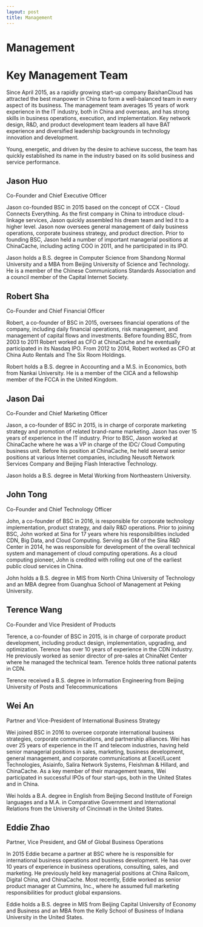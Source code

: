 ```yaml
---
layout: post
title: Management
---
```


<h1>Management</h1>
<div id="wmd-preview" class="wmd-preview"><div class="md-section-divider"></div><div class="md-section-divider"></div><h1 data-anchor-id="jcd9" id="key-management-team">Key Management Team</h1><p data-anchor-id="ll20">Since April 2015, as a rapidly growing start-up company BaishanCloud has attracted the best manpower in China to form a well-balanced team in every aspect of its business. The management team averages 15 years of work experience in the IT industry, both in China and overseas, and has strong skills in business operations, execution, and implementation. Key network design, R&amp;D, and product development team leaders all have BAT experience and diversified leadership backgrounds in technology innovation and development.</p><p data-anchor-id="5tye">Young, energetic, and driven by the desire to achieve success, the team has quickly established its name in the industry based on its solid business and service performance.</p><div class="md-section-divider"></div><h2 data-anchor-id="coq4" id="jason-huo">Jason Huo</h2><p data-anchor-id="rtqs">Co-Founder and Chief Executive Officer</p><p data-anchor-id="egrq">Jason co-founded BSC in 2015 based on the concept of CCX - Cloud Connects Everything.  As the first company in China to introduce cloud-linkage services, Jason quickly assembled his dream team and led it to a higher level.  Jason now oversees general management of daily business operations, corporate business strategy, and product direction.  Prior to founding BSC, Jason held a number of important managerial positions at ChinaCache, including acting COO in 2011, and he participated in its IPO.</p><p data-anchor-id="jrvy">Jason holds a B.S. degree in Computer Science from Shandong Normal University and a MBA from Beijing University of Science and Technology.  He is a member of the Chinese Communications Standards Association and a council member of the Capital Internet Society.</p><div class="md-section-divider"></div><h2 data-anchor-id="16jn" id="robert-sha">Robert Sha</h2><p data-anchor-id="y1wc">Co-Founder and Chief Financial Officer</p><p data-anchor-id="zrrs">Robert, a co-founder of BSC in 2015, oversees financial operations of the company, including daily financial operations, risk management, and management of capital flows and investments.  Before founding BSC, from 2003 to 2011 Robert worked as CFO at ChinaCache and he eventually participated in its Nasdaq IPO.  From 2012 to 2014, Robert worked as CFO at China Auto Rentals and The Six Room Holdings.</p><p data-anchor-id="ua6u">Robert holds a B.S. degree in Accounting and a M.S. in Economics, both from Nankai University.  He is a member of the CICA and a fellowship member of the FCCA in the United Kingdom.</p><div class="md-section-divider"></div><h2 data-anchor-id="btzu" id="jason-dai">Jason Dai</h2><p data-anchor-id="178r">Co-Founder and Chief Marketing Officer</p><p data-anchor-id="iusk">Jason, a co-founder of BSC in 2015, is in charge of corporate marketing strategy and promotion of related brand-name marketing.  Jason has over 15 years of experience in the IT industry.  Prior to BSC, Jason worked at ChinaCache where he was a VP in charge of the IDC/ Cloud Computing business unit.   Before his position at ChinaCache, he held several senior positions at various Internet companies,  including Neusoft Network Services Company and Beijing Flash Interactive Technology.</p><p data-anchor-id="km5z">Jason holds a B.S. degree in Metal Working from Northeastern University.</p><div class="md-section-divider"></div><h2 data-anchor-id="mh7k" id="john-tong">John Tong</h2><p data-anchor-id="ufk9">Co-Founder and Chief Technology Officer</p><p data-anchor-id="639e">John, a co-founder of BSC in 2016, is responsible for corporate technology implementation, product strategy, and daily R&amp;D operations.  Prior to joining BSC, John worked at Sina for 17 years where his responsibilities included CDN, Big Data, and Cloud Computing.  Serving as GM of the Sina R&amp;D Center in 2014, he was responsible for development of the overall technical system and management of cloud computing operations.  As a cloud computing pioneer, John is credited with rolling out one of the earliest public cloud services in China.</p><p data-anchor-id="eyb1">John holds a B.S. degree in MIS from North China University of Technology and an MBA degree from Guanghua School of Management at Peking University.</p><div class="md-section-divider"></div><h2 data-anchor-id="mjmr" id="terence-wang">Terence Wang</h2><p data-anchor-id="v3wv">Co-Founder and Vice President of Products</p><p data-anchor-id="t5h9">Terence, a co-founder of BSC in 2015, is in charge of corporate product development, including product design, implementation, upgrading, and optimization.  Terence has over 10 years of experience in the CDN industry.  He previously worked as senior director of pre-sales at ChinaNet Center where he managed the technical team.  Terence holds three national patents in CDN.</p><p data-anchor-id="oipo">Terence received a B.S. degree in Information Engineering from Beijing University of Posts and Telecommunications</p><div class="md-section-divider"></div><h2 data-anchor-id="uqn0" id="wei-an">Wei An</h2><p data-anchor-id="k3an">Partner and Vice-President of International Business Strategy</p><p data-anchor-id="5ujg">Wei joined BSC in 2016 to oversee corporate international business strategies, corporate communications, and partnership alliances.  Wei has over 25 years of experience in the IT and telecom industries, having held senior managerial positions in sales, marketing, business development, general management, and corporate communications at Excel/Lucent Technologies, Asiainfo, Salira Network Systems, Fleishman &amp; Hillard, and ChinaCache.  As a key member of their management teams, Wei participated in successful IPOs of four start-ups, both in the United States and in China.</p><p data-anchor-id="j43p">Wei holds a B.A. degree in English from Beijing Second Institute of Foreign languages and a M.A. in Comparative Government and International Relations from the University of Cincinnati in the United States.</p><div class="md-section-divider"></div><h2 data-anchor-id="9f4v" id="eddie-zhao">Eddie Zhao</h2><p data-anchor-id="zke1">Partner, Vice President, and GM of Global Business Operations  </p><p data-anchor-id="snx5">In 2015 Eddie became a partner at BSC where he is responsible for international business operations and business development.  He has over 10 years of experience in business operations, consulting, sales, and marketing.  He previously held key managerial positions at China Railcom, Digital China, and ChinaCache.  Most recently, Eddie worked as senior product manager at Cummins, Inc., where he assumed full marketing responsibilities for product global expansions.</p><p data-anchor-id="f24j">Eddie holds a B.S. degree in MIS from Beijing Capital University of Economy and Business and an MBA from the Kelly School of Business of Indiana University in the United States.</p></div>